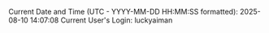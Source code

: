 Current Date and Time (UTC - YYYY-MM-DD HH:MM:SS formatted): 2025-08-10 14:07:08
Current User's Login: luckyaiman
